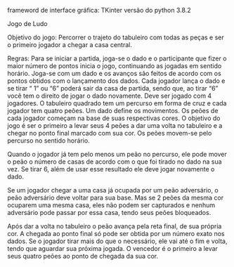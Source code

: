frameword de interface gráfica: TKinter
versão do python 3.8.2

Jogo de Ludo

Objetivo do jogo:
  Percorrer o trajeto do tabuleiro com todas as peças e ser o primeiro jogador a chegar a casa central.
  
Regras:
  Para se iniciar a partida, joga-se o dado e o participante que fizer o maior número de pontos inicia o
  jogo, continuando as jogadas em sentido horário.
  Joga-se com um dado e os avanços são feitos de acordo com os pontos obtidos com o lançamento
  dos dados.
  Cada jogador lança o dado e se tirar “ 1” ou “6” poderá sair da casa de partida, sendo que, ao tirar
  “6” você tem o direito de jogar o dado novamente.
  Deve ser jogado com 4 jogadores. O tabuleiro quadrado tem um percurso em forma de cruz e cada jogador tem quatro peões. 
  Um dado define os movimentos. 
  Os peões de cada jogador começam na base de suas respectivas cores.  O objetivo do jogo é ser o primeiro a
  levar seus 4 peões a dar uma volta no tabuleiro e a chegar no ponto final marcado com sua cor. Os
  peões movem-se pelo percurso no sentido horário. 
  
  Quando o jogador já tem pelo menos um peão no percurso, ele pode mover o peão o número de casas de acordo com o que foi tirado no dado
  na sua vez. Se tirar 6, além de usar esse resultado ele deve jogar novamente o dado. 
 
 Se um jogador chegar a uma casa já ocupada por um peão adversário, o peão adversário deve
  voltar para sua base. Mas se 2 peões da mesma cor ocuparem uma mesma casa, eles não podem
  ser capturados e nenhum adversário pode passar por essa casa, tendo seus peões bloqueados.
  
  Após dar a volta no tabuleiro o peão avança pela reta final, de sua própria cor. A chegada ao ponto
  final só pode ser obtida por um número exato nos dados. Se o jogador tirar mais do que o
  necessário, ele vai até o fim e volta, tendo que aguardar sua próxima jogada. O vencedor é o
  primeiro a levar seus quatro peões ao ponto de chegada da sua cor. 
